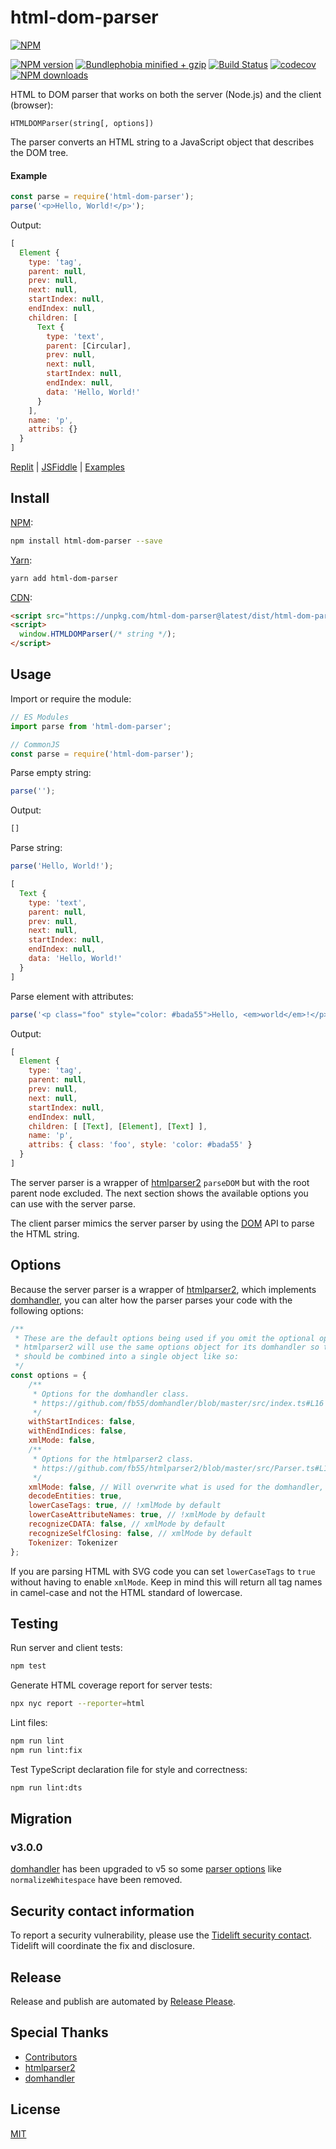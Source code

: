 # html-dom-parser

[![NPM](https://nodei.co/npm/html-dom-parser.png)](https://nodei.co/npm/html-dom-parser/)

[![NPM version](https://badgen.net/npm/v/html-dom-parser)](https://www.npmjs.com/package/html-dom-parser)
[![Bundlephobia minified + gzip](https://badgen.net/bundlephobia/minzip/html-dom-parser)](https://bundlephobia.com/package/html-dom-parser)
[![Build Status](https://github.com/remarkablemark/html-dom-parser/workflows/build/badge.svg?branch=master)](https://github.com/remarkablemark/html-dom-parser/actions?query=workflow%3Abuild)
[![codecov](https://codecov.io/gh/remarkablemark/html-dom-parser/branch/master/graph/badge.svg?token=6RRL0875TY)](https://codecov.io/gh/remarkablemark/html-dom-parser)
[![NPM downloads](https://badgen.net/npm/dm/html-dom-parser)](https://www.npmjs.com/package/html-dom-parser)

HTML to DOM parser that works on both the server (Node.js) and the client (browser):

```
HTMLDOMParser(string[, options])
```

The parser converts an HTML string to a JavaScript object that describes the DOM tree.

#### Example

```js
const parse = require('html-dom-parser');
parse('<p>Hello, World!</p>');
```

Output:

```js
[
  Element {
    type: 'tag',
    parent: null,
    prev: null,
    next: null,
    startIndex: null,
    endIndex: null,
    children: [
      Text {
        type: 'text',
        parent: [Circular],
        prev: null,
        next: null,
        startIndex: null,
        endIndex: null,
        data: 'Hello, World!'
      }
    ],
    name: 'p',
    attribs: {}
  }
]
```

[Replit](https://replit.com/@remarkablemark/html-dom-parser) | [JSFiddle](https://jsfiddle.net/remarkablemark/ff9yg1yz/) | [Examples](https://github.com/remarkablemark/html-dom-parser/tree/master/examples)

## Install

[NPM](https://www.npmjs.com/package/html-dom-parser):

```sh
npm install html-dom-parser --save
```

[Yarn](https://yarnpkg.com/package/html-dom-parser):

```sh
yarn add html-dom-parser
```

[CDN](https://unpkg.com/html-dom-parser/):

```html
<script src="https://unpkg.com/html-dom-parser@latest/dist/html-dom-parser.min.js"></script>
<script>
  window.HTMLDOMParser(/* string */);
</script>
```

## Usage

Import or require the module:

```js
// ES Modules
import parse from 'html-dom-parser';

// CommonJS
const parse = require('html-dom-parser');
```

Parse empty string:

```js
parse('');
```

Output:

<!-- prettier-ignore -->
```js
[]
```

Parse string:

```js
parse('Hello, World!');
```

```js
[
  Text {
    type: 'text',
    parent: null,
    prev: null,
    next: null,
    startIndex: null,
    endIndex: null,
    data: 'Hello, World!'
  }
]
```

Parse element with attributes:

```js
parse('<p class="foo" style="color: #bada55">Hello, <em>world</em>!</p>');
```

Output:

```js
[
  Element {
    type: 'tag',
    parent: null,
    prev: null,
    next: null,
    startIndex: null,
    endIndex: null,
    children: [ [Text], [Element], [Text] ],
    name: 'p',
    attribs: { class: 'foo', style: 'color: #bada55' }
  }
]
```

The server parser is a wrapper of [htmlparser2](https://github.com/fb55/htmlparser2) `parseDOM` but with the root parent node excluded. The next section shows the available options you can use with the server parse.

The client parser mimics the server parser by using the [DOM](https://developer.mozilla.org/docs/Web/API/Document_Object_Model/Introduction) API to parse the HTML string.

## Options

Because the server parser is a wrapper of [htmlparser2](https://github.com/fb55/htmlparser2), which implements [domhandler](https://github.com/fb55/domhandler), you can alter how the parser parses your code with the following options:

```js
/**
 * These are the default options being used if you omit the optional options object.
 * htmlparser2 will use the same options object for its domhandler so the options
 * should be combined into a single object like so:
 */
const options = {
    /**
     * Options for the domhandler class.
     * https://github.com/fb55/domhandler/blob/master/src/index.ts#L16
     */
    withStartIndices: false,
    withEndIndices: false,
    xmlMode: false,
    /**
     * Options for the htmlparser2 class.
     * https://github.com/fb55/htmlparser2/blob/master/src/Parser.ts#L104
     */ 
    xmlMode: false, // Will overwrite what is used for the domhandler, otherwise inherited.
    decodeEntities: true,
    lowerCaseTags: true, // !xmlMode by default
    lowerCaseAttributeNames: true, // !xmlMode by default
    recognizeCDATA: false, // xmlMode by default
    recognizeSelfClosing: false, // xmlMode by default
    Tokenizer: Tokenizer
};
```

If you are parsing HTML with SVG code you can set `lowerCaseTags` to `true` without having to enable `xmlMode`. Keep in mind this will return all tag names in camel-case and not the HTML standard of lowercase.

## Testing

Run server and client tests:

```sh
npm test
```

Generate HTML coverage report for server tests:

```sh
npx nyc report --reporter=html
```

Lint files:

```sh
npm run lint
npm run lint:fix
```

Test TypeScript declaration file for style and correctness:

```sh
npm run lint:dts
```

## Migration

### v3.0.0

[domhandler](https://github.com/fb55/domhandler) has been upgraded to v5 so some [parser options](https://github.com/fb55/htmlparser2/wiki/Parser-options) like `normalizeWhitespace` have been removed.

## Security contact information

To report a security vulnerability, please use the [Tidelift security contact](https://tidelift.com/security). Tidelift will coordinate the fix and disclosure.

## Release

Release and publish are automated by [Release Please](https://github.com/googleapis/release-please).

## Special Thanks

- [Contributors](https://github.com/remarkablemark/html-dom-parser/graphs/contributors)
- [htmlparser2](https://github.com/fb55/htmlparser2)
- [domhandler](https://github.com/fb55/domhandler)

## License

[MIT](https://github.com/remarkablemark/html-dom-parser/blob/master/LICENSE)
